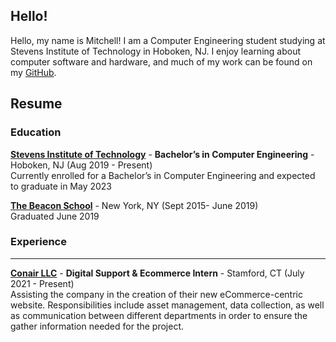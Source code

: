 ## Hello!

Hello, my name is Mitchell! I am a Computer Engineering student studying at Stevens Institute of Technology in Hoboken, NJ. I enjoy learning about computer software and hardware, and much of my work can be found on my [GitHub](https://github.com/MAPReiff/).

## Resume
### Education

**[Stevens Institute of Technology](https://stevens.edu)** - **Bachelor’s in Computer Engineering** - Hoboken, NJ (Aug 2019 - Present)  
Currently enrolled for a Bachelor’s in Computer Engineering and expected to graduate in May 2023


**[The Beacon School](http://beaconschool.org/)** - New York, NY (Sept 2015- June 2019)  
Graduated June 2019

### Experience

****
**[Conair LLC](conair.com)** - **Digital Support & Ecommerce Intern** - Stamford, CT (July 2021 - Present)  
Assisting the company in the creation of their new eCommerce-centric website. Responsibilities include asset management, data collection, as well as communication between different departments in order to ensure the gather information needed for the project.

